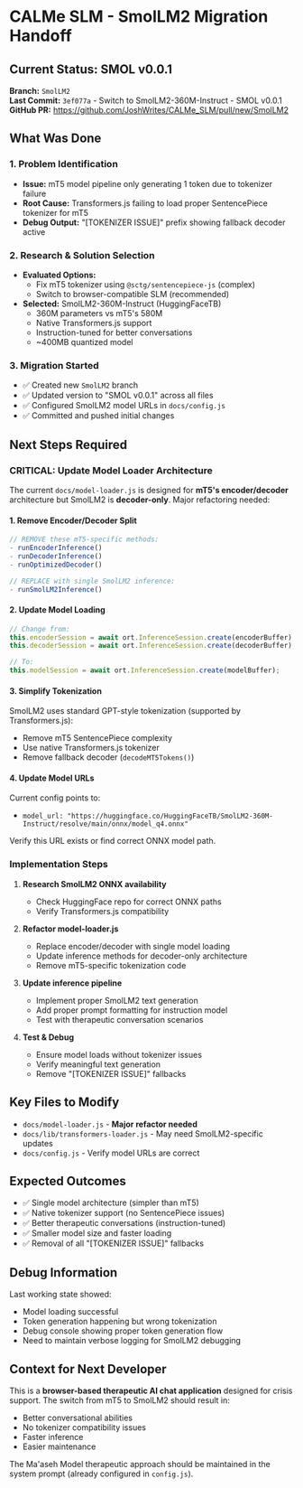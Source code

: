 # CALMe SLM - SmolLM2 Migration Handoff

## Current Status: SMOL v0.0.1

**Branch:** `SmolLM2`  
**Last Commit:** `3ef077a` - Switch to SmolLM2-360M-Instruct - SMOL v0.0.1  
**GitHub PR:** https://github.com/JoshWrites/CALMe_SLM/pull/new/SmolLM2

## What Was Done

### 1. Problem Identification
- **Issue:** mT5 model pipeline only generating 1 token due to tokenizer failure
- **Root Cause:** Transformers.js failing to load proper SentencePiece tokenizer for mT5
- **Debug Output:** "[TOKENIZER ISSUE]" prefix showing fallback decoder active

### 2. Research & Solution Selection
- **Evaluated Options:**
  - Fix mT5 tokenizer using `@sctg/sentencepiece-js` (complex)
  - Switch to browser-compatible SLM (recommended)
- **Selected:** SmolLM2-360M-Instruct (HuggingFaceTB)
  - 360M parameters vs mT5's 580M
  - Native Transformers.js support
  - Instruction-tuned for better conversations
  - ~400MB quantized model

### 3. Migration Started
- ✅ Created new `SmolLM2` branch
- ✅ Updated version to "SMOL v0.0.1" across all files
- ✅ Configured SmolLM2 model URLs in `docs/config.js`
- ✅ Committed and pushed initial changes

## Next Steps Required

### CRITICAL: Update Model Loader Architecture

The current `docs/model-loader.js` is designed for **mT5's encoder/decoder** architecture but SmolLM2 is **decoder-only**. Major refactoring needed:

#### 1. Remove Encoder/Decoder Split
```javascript
// REMOVE these mT5-specific methods:
- runEncoderInference()
- runDecoderInference() 
- runOptimizedDecoder()

// REPLACE with single SmolLM2 inference:
- runSmolLM2Inference()
```

#### 2. Update Model Loading
```javascript
// Change from:
this.encoderSession = await ort.InferenceSession.create(encoderBuffer);
this.decoderSession = await ort.InferenceSession.create(decoderBuffer);

// To:
this.modelSession = await ort.InferenceSession.create(modelBuffer);
```

#### 3. Simplify Tokenization
SmolLM2 uses standard GPT-style tokenization (supported by Transformers.js):
- Remove mT5 SentencePiece complexity
- Use native Transformers.js tokenizer
- Remove fallback decoder (`decodeMT5Tokens()`)

#### 4. Update Model URLs
Current config points to:
- `model_url: "https://huggingface.co/HuggingFaceTB/SmolLM2-360M-Instruct/resolve/main/onnx/model_q4.onnx"`

Verify this URL exists or find correct ONNX model path.

### Implementation Steps

1. **Research SmolLM2 ONNX availability**
   - Check HuggingFace repo for correct ONNX paths
   - Verify Transformers.js compatibility

2. **Refactor model-loader.js**
   - Replace encoder/decoder with single model loading
   - Update inference methods for decoder-only architecture
   - Remove mT5-specific tokenization code

3. **Update inference pipeline**
   - Implement proper SmolLM2 text generation
   - Add proper prompt formatting for instruction model
   - Test with therapeutic conversation scenarios

4. **Test & Debug**
   - Ensure model loads without tokenizer issues
   - Verify meaningful text generation
   - Remove "[TOKENIZER ISSUE]" fallbacks

## Key Files to Modify

- `docs/model-loader.js` - **Major refactor needed**
- `docs/lib/transformers-loader.js` - May need SmolLM2-specific updates
- `docs/config.js` - Verify model URLs are correct

## Expected Outcomes

- ✅ Single model architecture (simpler than mT5)
- ✅ Native tokenizer support (no SentencePiece issues)
- ✅ Better therapeutic conversations (instruction-tuned)
- ✅ Smaller model size and faster loading
- ✅ Removal of all "[TOKENIZER ISSUE]" fallbacks

## Debug Information

Last working state showed:
- Model loading successful
- Token generation happening but wrong tokenization
- Debug console showing proper token generation flow
- Need to maintain verbose logging for SmolLM2 debugging

## Context for Next Developer

This is a **browser-based therapeutic AI chat application** designed for crisis support. The switch from mT5 to SmolLM2 should result in:
- Better conversational abilities
- No tokenizer compatibility issues  
- Faster inference
- Easier maintenance

The Ma'aseh Model therapeutic approach should be maintained in the system prompt (already configured in `config.js`).